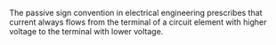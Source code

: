 The passive sign convention in electrical engineering prescribes that current always flows from the terminal of a circuit element with higher voltage to the terminal with lower voltage.